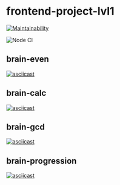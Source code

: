 # frontend-project-lvl1
[![Maintainability](https://api.codeclimate.com/v1/badges/6065469a3fec8e7eb9c4/maintainability)](https://codeclimate.com/github/looleeluu/frontend-project-lvl1/maintainability)

![Node CI](https://github.com/looleeluu/frontend-project-lvl1/workflows/Node%20CI/badge.svg?event=push)

## brain-even
[![asciicast](https://asciinema.org/a/11kWoSmJRs9I9RJp7NPxSBZcS.svg)](https://asciinema.org/a/11kWoSmJRs9I9RJp7NPxSBZcS)

## brain-calc
[![asciicast](https://asciinema.org/a/9RC9j2ixGZbmZwN072FYf8nJL.svg)](https://asciinema.org/a/9RC9j2ixGZbmZwN072FYf8nJL)

## brain-gcd
[![asciicast](https://asciinema.org/a/J0xbB9q6zEwSGIJzsMiec3tZH.svg)](https://asciinema.org/a/J0xbB9q6zEwSGIJzsMiec3tZH)

## brain-progression
[![asciicast](https://asciinema.org/a/eVhyHVMEzaX7go5r5L3jbJfml.svg)](https://asciinema.org/a/eVhyHVMEzaX7go5r5L3jbJfml)